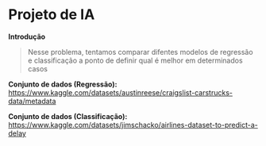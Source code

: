 # Projeto de IA

**Introdução**

>Nesse problema, tentamos comparar difentes modelos de regressão e classificação a ponto de definir qual é melhor em determinados casos

**Conjunto de dados (Regressão):** https://www.kaggle.com/datasets/austinreese/craigslist-carstrucks-data/metadata

**Conjunto de dados (Classificação):** https://www.kaggle.com/datasets/jimschacko/airlines-dataset-to-predict-a-delay
